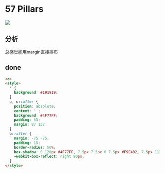 # 57 Pillars

![](https://raw.githubusercontent.com/sari3l/css_battle/main/media/16775120536492/16775120608269.png)

## 分析

总感觉能用margin直接排布

## done

```html
<o>
<style>
  * {
    background: #191919;
  }
  o, o::after {
    position: absolute;
    content: '';
    background: #4F77FF;
    padding: 55;
    margin: 87 137
  }
  o::after {
    margin: -75 -75;
    padding: 15;
    border-radius: 50%;
    box-shadow: 0 120px #4F77FF, 7.5px 7.5px 0 7.5px #F9E492, 7.5px 112.5px 0 7.5px #F9E492, 15px 15px 0 15px #191919, 15px 105px 0 15px #191919;
    -webkit-box-reflect: right 90px;
  }
</style>
```